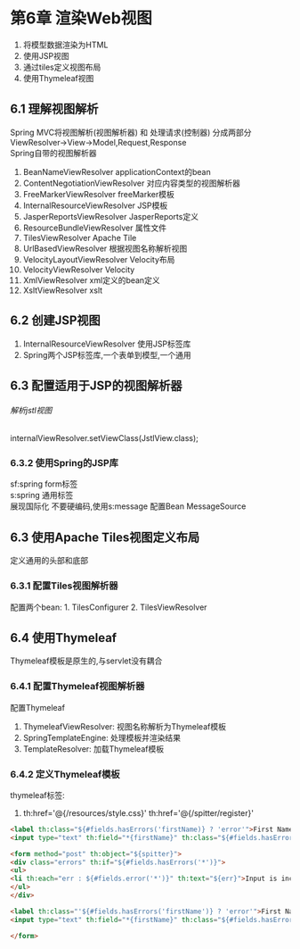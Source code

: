 # 第6章 渲染Web视图
1. 将模型数据渲染为HTML
2. 使用JSP视图
3. 通过tiles定义视图布局
4. 使用Thymeleaf视图

## 6.1 理解视图解析
Spring MVC将视图解析(视图解析器) 和 处理请求(控制器) 分成两部分  
ViewResolver->View->Model,Request,Response  
Spring自带的视图解析器  
1. BeanNameViewResolver applicationContext的bean
2. ContentNegotiationViewResolver 对应内容类型的视图解析器
3. FreeMarkerViewResolver freeMarker模板
4. InternalResourceViewResolver JSP模板
5. JasperReportsViewResolver JasperReports定义
6. ResourceBundleViewResolver 属性文件
7. TilesViewResolver Apache Tile
8. UrlBasedViewResolver 根据视图名称解析视图
9. VelocityLayoutViewResolver Velocity布局
10. VelocityViewResolver Velocity
11. XmlViewResolver xml定义的bean定义
12. XsltViewResolver xslt

## 6.2 创建JSP视图
1. InternalResourceViewResolver 使用JSP标签库
2. Spring两个JSP标签库,一个表单到模型,一个通用

## 6.3 配置适用于JSP的视图解析器
###### 解析jstl视图
internalViewResolver.setViewClass(JstlView.class);

### 6.3.2 使用Spring的JSP库
sf:spring form标签  
s:spring 通用标签  
展现国际化 不要硬编码,使用s:message 配置Bean MessageSource

## 6.3 使用Apache Tiles视图定义布局
定义通用的头部和底部

### 6.3.1 配置Tiles视图解析器
配置两个bean: 1. TilesConfigurer 2. TilesViewResolver

## 6.4 使用Thymeleaf
Thymeleaf模板是原生的,与servlet没有耦合

### 6.4.1 配置Thymeleaf视图解析器
配置Thymeleaf
1. ThymeleafViewResolver: 视图名称解析为Thymeleaf模板
2. SpringTemplateEngine: 处理模板并渲染结果
3. TemplateResolver: 加载Thymeleaf模板

### 6.4.2 定义Thymeleaf模板
thymeleaf标签:
1. th:href='@{/resources/style.css}' th:href='@{/spitter/register}' 
```html
<label th:class="${#fields.hasErrors('firstName)} ? 'error'">First Name</label>
<input type="text" th:field="*{firstName}" th:class="${#fields.hasErrors('firstName')}? 'error'"/>
```
```html
<form method="post" th:object="${spitter}">
<div class="errors" th:if="${#fields.hasErrors('*')}">
<ul>
<li th:each="err : ${#fields.error('*')}" th:text="${err}">Input is incorrect</li>
</ul>
</div>

<label th:class="'${#fields.hasErrors('firstName')} ? 'error'">First Name</label>:
<input type="text" th:field="*{firstName}" th:class="${#fields.hasErrors('firstName')}? 'error'"/>

</form>
```






